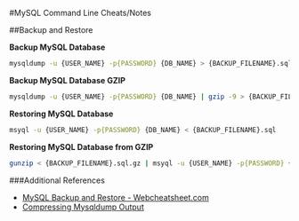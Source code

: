 #MySQL Command Line Cheats/Notes

##Backup and Restore 

**Backup MySQL Database**
```Bash
mysqldump -u {USER_NAME} -p{PASSWORD} {DB_NAME} > {BACKUP_FILENAME}.sql
```

**Backup MySQL Database GZIP**
```Bash
mysqldump -u {USER_NAME} -p{PASSWORD} {DB_NAME} | gzip -9 > {BACKUP_FILENAME}.sql.gz
```

**Restoring MySQL Database**
```Bash
msyql -u {USER_NAME} -p{PASSWORD} {DB_NAME} < {BACKUP_FILENAME}.sql
```

**Restoring MySQL Database from GZIP**
```Bash
gunzip < {BACKUP_FILENAME}.sql.gz | msyql -u {USER_NAME} -p{PASSWORD} {DB_NAME}
```

###Additional References

* [MySQL Backup and Restore - Webcheatsheet.com](http://webcheatsheet.com/sql/mysql_backup_restore.php)
* [Compressing Mysqldump Output](http://www.ducea.com/2006/10/28/compressing-mysqldump-output/)
